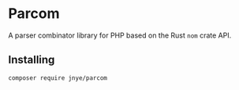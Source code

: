 Parcom
======

A parser combinator library for PHP based on the Rust `nom` crate API.

Installing
----------

```bash
composer require jnye/parcom
```

